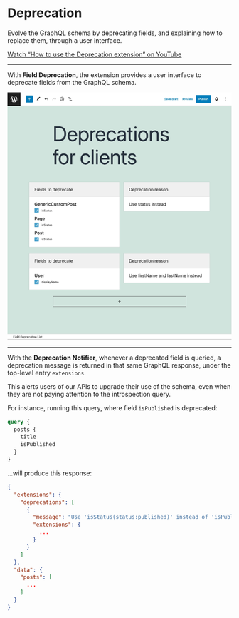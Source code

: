 # Deprecation

Evolve the GraphQL schema by deprecating fields, and explaining how to replace them, through a user interface.

[Watch “How to use the Deprecation extension” on YouTube](https://www.youtube.com/watch?v=PLeJqLPsFE8)

---

With **Field Deprecation**, the extension provides a user interface to deprecate fields from the GraphQL schema.

<div class="img-width-1024" markdown=1>

![Field Deprecation List editor](../../../../../extensions/field-deprecation/docs/images/field-deprecation-list.webp "Field Deprecation List editor")

</div>

---

With the **Deprecation Notifier**, whenever a deprecated field is queried, a deprecation message is returned in that same GraphQL response, under the top-level entry `extensions`.

This alerts users of our APIs to upgrade their use of the schema, even when they are not paying attention to the introspection query.

For instance, running this query, where field `isPublished` is deprecated:

```graphql
query {
  posts {
    title
    isPublished
  }
}
```

...will produce this response:

```json
{
  "extensions": {
    "deprecations": [
      {
        "message": "Use 'isStatus(status:published)' instead of 'isPublished'",
        "extensions": {
          ...
        }
      }
    ]
  },
  "data": {
    "posts": [
      ...
    ]
  }
}
```

<!-- ## List of bundled extensions

- [Deprecation Notifier](../../../../../extensions/deprecation-notifier/docs/modules/deprecation-notifier/en.md)
- [Field Deprecation](../../../../../extensions/field-deprecation/docs/modules/field-deprecation/en.md) -->
